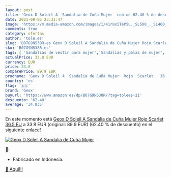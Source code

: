 ```yaml
---
layout: post
title: 'Geox D Soleil A  Sandalia de Cuña Mujer  con un 62.40 % de descuento'
date: 2021-08-05 23:31:47
image: 'https://m.media-amazon.com/images/I/41r8xiTeP5L._SL500_._SL400_.jpg'
comments: true
category: ofertas
author: 'tole.es'
slug: 'B07G9N538R-es Geox D Soleil A Sandalia de Cuña Mujer Rojo Scarlet 36.5 EU'
sku: 'B07G9N538R-es'
tags: [ 'Sandalias de vestir para mujer','Sandalias y palas de mujer','Zapatos','Zapatos para mujer','Zapatos y complementos','geox','sandalia', ]
actualPrice: 33.8 EUR
currency: EUR
price: 33.8
comparePrice: 89.9 EUR
prodname: 'Geox D Soleil A  Sandalia de Cuña Mujer  Rojo  Scarlet   36.5 EU'
country: 'es'
flag: '🇪🇸'
brand: 'Geox'
buyurl: 'https://www.amazon.es/dp/B07G9N538R/?tag=tolees-21'
descuento: '62.40'
average: '34.835'
---
```


En este momento está [Geox D Soleil A  Sandalia de Cuña Mujer  Rojo  Scarlet   36.5 EU](https://www.amazon.es/dp/B07G9N538R/?tag=tolees-21) a 33.8 EUR (original: 89.9 EUR) (62.40 %  de descuento) en el siguiente enlace!

[![Geox D Soleil A  Sandalia de Cuña Mujer ](https://m.media-amazon.com/images/I/41r8xiTeP5L._SL500_._SL400_.jpg)](https://www.amazon.es/dp/B07G9N538R/?tag=tolees-21)

🔎:

- Fabricado en Indonesia.

[🛒 Aquí!!!](https://www.amazon.es/dp/B07G9N538R/?tag=tolees-21)
